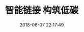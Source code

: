 ---
title: 智能链接 构筑低碳
date: 2018-06-07 22:17:49
type: 'link'
top_img: 'linear-gradient(315deg, #7BC87B, #66BB6A, #0097A7)'
comments: false
random: true
---